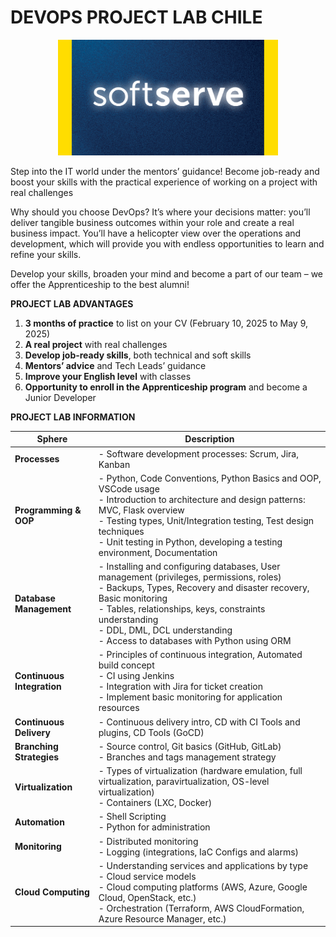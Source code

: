 # DEVOPS PROJECT LAB CHILE

<div style="text-align: center;">
    <img src="../images/logo.png" alt="Descripción de la imagen" style="max-width: 70%; height: auto;">
</div>


Step into the IT world under the mentors’ guidance! Become job-ready and boost your skills with the practical experience of working on a project with real challenges

Why should you choose DevOps? It’s where your decisions matter: you’ll deliver tangible business outcomes within your role and create a real business impact. You’ll have a helicopter view over the operations and development, which will provide you with endless opportunities to learn and refine your skills.

Develop your skills, broaden your mind and become a part of our team – we offer the Apprenticeship to the best alumni!

**PROJECT LAB ADVANTAGES**

1. **3 months of practice** to list on your CV  (February 10, 2025 to May 9, 2025)
2. **A real project** with real challenges  
3. **Develop job-ready skills**, both technical and soft skills  
4. **Mentors’ advice** and Tech Leads’ guidance  
5. **Improve your English level** with classes  
6. **Opportunity to enroll in the Apprenticeship program** and become a Junior Developer  


**PROJECT LAB INFORMATION**


| Sphere              | Description |
|---------------------|-------------|
| **Processes**       | - Software development processes: Scrum, Jira, Kanban |
| **Programming & OOP** | - Python, Code Conventions, Python Basics and OOP, VSCode usage  <br> - Introduction to architecture and design patterns: MVC, Flask overview  <br> - Testing types, Unit/Integration testing, Test design techniques  <br> - Unit testing in Python, developing a testing environment, Documentation |
| **Database Management** | - Installing and configuring databases, User management (privileges, permissions, roles)  <br> - Backups, Types, Recovery and disaster recovery, Basic monitoring  <br> - Tables, relationships, keys, constraints understanding  <br> - DDL, DML, DCL understanding  <br> - Access to databases with Python using ORM |
| **Continuous Integration** | - Principles of continuous integration, Automated build concept  <br> - CI using Jenkins  <br> - Integration with Jira for ticket creation  <br> - Implement basic monitoring for application resources |
| **Continuous Delivery** | - Continuous delivery intro, CD with CI Tools and plugins, CD Tools (GoCD) |
| **Branching Strategies** | - Source control, Git basics (GitHub, GitLab)  <br> - Branches and tags management strategy |
| **Virtualization** | - Types of virtualization (hardware emulation, full virtualization, paravirtualization, OS-level virtualization)  <br> - Containers (LXC, Docker) |
| **Automation** | - Shell Scripting  <br> - Python for administration |
| **Monitoring** | - Distributed monitoring  <br> - Logging (integrations, IaC Configs and alarms) |
| **Cloud Computing** | - Understanding services and applications by type  <br> - Cloud service models  <br> - Cloud computing platforms (AWS, Azure, Google Cloud, OpenStack, etc.)  <br> - Orchestration (Terraform, AWS CloudFormation, Azure Resource Manager, etc.) |

